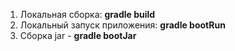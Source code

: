 1. Локальная сборка: **gradle build**
2. Локальный запуск приложения: **gradle bootRun**
3. Сборка jar - **gradle bootJar** 
